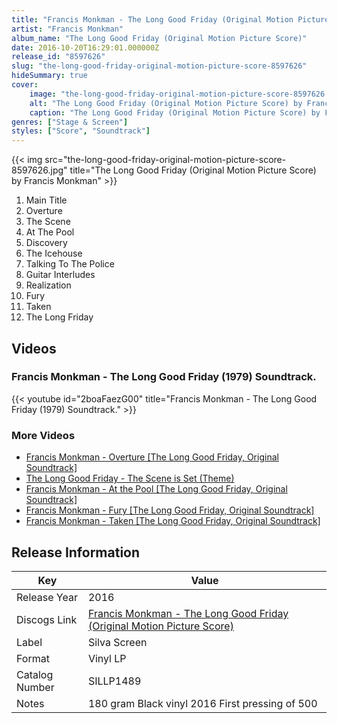 ```yaml
---
title: "Francis Monkman - The Long Good Friday (Original Motion Picture Score)"
artist: "Francis Monkman"
album_name: "The Long Good Friday (Original Motion Picture Score)"
date: 2016-10-20T16:29:01.000000Z
release_id: "8597626"
slug: "the-long-good-friday-original-motion-picture-score-8597626"
hideSummary: true
cover:
    image: "the-long-good-friday-original-motion-picture-score-8597626.jpg"
    alt: "The Long Good Friday (Original Motion Picture Score) by Francis Monkman"
    caption: "The Long Good Friday (Original Motion Picture Score) by Francis Monkman"
genres: ["Stage & Screen"]
styles: ["Score", "Soundtrack"]
---
```


{{< img src="the-long-good-friday-original-motion-picture-score-8597626.jpg" title="The Long Good Friday (Original Motion Picture Score) by Francis Monkman" >}}

<!-- section break -->

1. Main Title
2. Overture
3. The Scene
4. At The Pool
5. Discovery
6. The Icehouse
7. Talking To The Police
8. Guitar Interludes
9. Realization
10. Fury
11. Taken
12. The Long Friday

<!-- section break -->







## Videos
### Francis Monkman - The Long Good Friday (1979) Soundtrack.
{{< youtube id="2boaFaezG00" title="Francis Monkman - The Long Good Friday (1979) Soundtrack." >}}<br>

### More Videos

- [Francis Monkman - Overture [The Long Good Friday, Original Soundtrack]](https://www.youtube.com/watch?v=gT0ZpSLH_VM)
- [The Long Good Friday - The Scene is Set (Theme)](https://www.youtube.com/watch?v=DK3FJpTXlLU)
- [Francis Monkman - At the Pool [The Long Good Friday, Original Soundtrack]](https://www.youtube.com/watch?v=QAF36U3q-Yo)
- [Francis Monkman - Fury [The Long Good Friday, Original Soundtrack]](https://www.youtube.com/watch?v=6fXdwg1vEtk)
- [Francis Monkman - Taken [The Long Good Friday, Original Soundtrack]](https://www.youtube.com/watch?v=EVULl0aDKfw)


## Release Information
|  Key           | Value                                                |
| ---------------| ---------------------------------------------------- |
| Release Year   | 2016                                   |
| Discogs Link   | [Francis Monkman - The Long Good Friday (Original Motion Picture Score)](https://www.discogs.com/release/8597626-Francis-Monkman-The-Long-Good-Friday-Original-Motion-Picture-Score) |
| Label          | Silva Screen |
| Format         | Vinyl LP |
| Catalog Number | SILLP1489 |
| Notes | 180 gram Black vinyl 2016 First pressing of 500 |